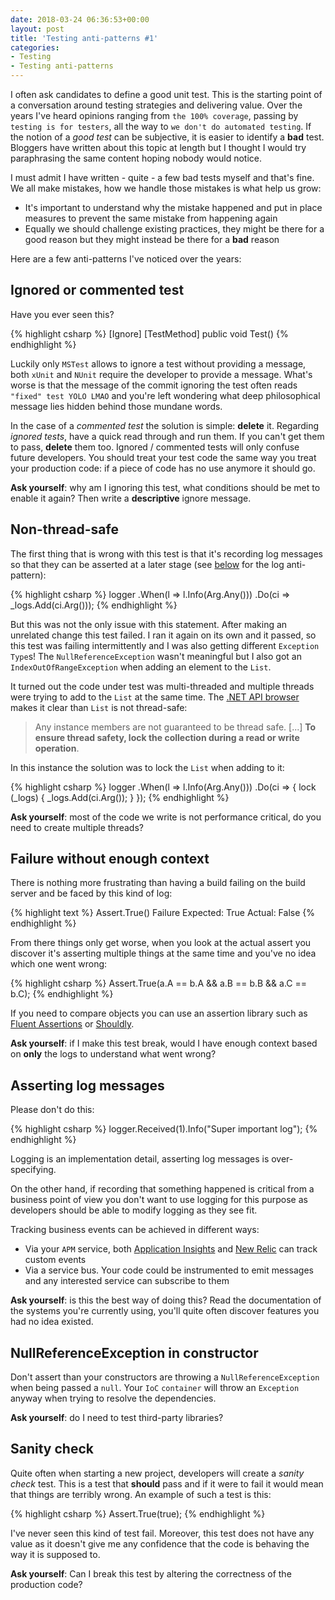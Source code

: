 ```yaml
---
date: 2018-03-24 06:36:53+00:00
layout: post
title: 'Testing anti-patterns #1'
categories:
- Testing
- Testing anti-patterns
---
```


I often ask candidates to define a good unit test. This is the starting point of a conversation around testing strategies and delivering value. Over the years I've heard opinions ranging from `the 100% coverage`, passing by `testing is for testers`, all the way to `we don't do automated testing`. If the notion of a *good test* can be subjective, it is easier to identify a **bad** test. Bloggers have written about this topic at length but I thought I would try paraphrasing the same content hoping nobody would notice.

I must admit I have written - quite - a few bad tests myself and that's fine. We all make mistakes, how we handle those mistakes is what help us grow:

- It's important to understand why the mistake happened and put in place measures to prevent the same mistake from happening again
- Equally we should challenge existing practices, they might be there for a good reason but they might instead be there for a **bad** reason

<!--more-->

Here are a few anti-patterns I've noticed over the years:

## Ignored or commented test

Have you ever seen this?

{% highlight csharp %}
[Ignore]
[TestMethod]
public void Test()
{% endhighlight %}

Luckily only `MSTest` allows to ignore a test without providing a message, both `xUnit` and `NUnit` require the developer to provide a message. What's worse is that the message of the commit ignoring the test often reads `"fixed" test YOLO LMAO` and you're left wondering what deep philosophical message lies hidden behind those mundane words.

In the case of a _commented test_ the solution is simple: **delete** it. Regarding _ignored tests_, have a quick read through and run them. If you can't get them to pass, **delete** them too. Ignored / commented tests will only confuse future developers. You should treat your test code the same way you treat your production code: if a piece of code has no use anymore it should go.

**Ask yourself**: why am I ignoring this test, what conditions should be met to enable it again? Then write a **descriptive** ignore message.

## Non-thread-safe

The first thing that is wrong with this test is that it's recording log messages so that they can be asserted at a later stage (see [below](#asserting-log-messages) for the log anti-pattern):

{% highlight csharp %}
logger
    .When(l => l.Info(Arg.Any<string>()))
    .Do(ci => _logs.Add(ci.Arg<string>()));
{% endhighlight %}

But this was not the only issue with this statement. After making an unrelated change this test failed. I ran it again on its own and it passed, so this test was failing intermittently and I was also getting different `Exception` `Type`s! The `NullReferenceException` wasn't meaningful but I also got an `IndexOutOfRangeException` when adding an element to the `List`.

It turned out the code under test was multi-threaded and multiple threads were trying to add to the `List` at the same time. The [.NET API browser][list-thread-safety] makes it clear than `List` is not thread-safe:

> Any instance members are not guaranteed to be thread safe. [...] **To ensure thread safety, lock the collection during a read or write operation**.

In this instance the solution was to lock the `List` when adding to it:

{% highlight csharp %}
logger
    .When(l => l.Info(Arg.Any<string>()))
    .Do(ci =>
    {
        lock (_logs)
        {
            _logs.Add(ci.Arg<string>());
        }
    });
{% endhighlight %}

**Ask yourself**: most of the code we write is not performance critical, do you need to create multiple threads?

## Failure without enough context

There is nothing more frustrating than having a build failing on the build server and be faced by this kind of log:

{% highlight text %}
Assert.True() Failure
Expected: True
Actual:   False
{% endhighlight %}

From there things only get worse, when you look at the actual assert you discover it's asserting multiple things at the same time and you've no idea which one went wrong:

{% highlight csharp %}
Assert.True(a.A == b.A && a.B == b.B && a.C == b.C);
{% endhighlight %}

If you need to compare objects you can use an assertion library such as [Fluent Assertions][fluent-assertions] or [Shouldly][shouldly].

**Ask yourself**: if I make this test break, would I have enough context based on **only** the logs to understand what went wrong?

## Asserting log messages

Please don't do this:

{% highlight csharp %}
logger.Received(1).Info("Super important log");
{% endhighlight %}

Logging is an implementation detail, asserting log messages is over-specifying.

On the other hand, if recording that something happened is critical from a business point of view you don't want to use logging for this purpose as developers should be able to modify logging as they see fit.

Tracking business events can be achieved in different ways:

- Via your `APM` service, both [Application Insights][application-insights-events] and [New Relic][new-relic-event] can track custom events
- Via a service bus. Your code could be instrumented to emit messages and any interested service can subscribe to them

**Ask yourself**: is this the best way of doing this? Read the documentation of the systems you're currently using, you'll quite often discover features you had no idea existed.

## NullReferenceException in constructor

Don't assert than your constructors are throwing a `NullReferenceException` when being passed a `null`. Your `IoC` `container` will throw an `Exception` anyway when trying to resolve the dependencies.

**Ask yourself**: do I need to test third-party libraries?

## Sanity check

Quite often when starting a new project, developers will create a _sanity check_ test. This is a test that **should** pass and if it were to fail it would mean that things are terribly wrong. An example of such a test is this:

{% highlight csharp %}
Assert.True(true);
{% endhighlight %}

I've never seen this kind of test fail. Moreover, this test does not have any value as it doesn't give me any confidence that the code is behaving the way it is supposed to.

**Ask yourself**: Can I break this test by altering the correctness of the production code?

[list-thread-safety]: https://docs.microsoft.com/en-us/dotnet/api/system.collections.generic.list-1?view=netframework-4.7.1#Thread_Safety
[fluent-assertions]: http://fluentassertions.com/
[shouldly]: https://github.com/shouldly/shouldly
[application-insights-events]: https://docs.microsoft.com/en-us/azure/application-insights/app-insights-api-custom-events-metrics#trackevent
[new-relic-event]: https://docs.newrelic.com/docs/insights/insights-data-sources/custom-data/insert-custom-events-new-relic-apm-agents
